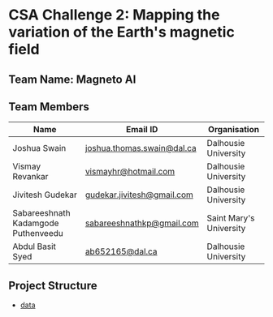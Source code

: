 # CSA Challenge 2: Mapping the variation of the Earth's magnetic field

## Team Name: Magneto AI

## Team Members
|			Name        				|   Email ID   					| Organisation				|
| --------------------------------------|-------------------------------|---------------------------|
| Joshua Swain		      				| joshua.thomas.swain@dal.ca 	|Dalhousie University	 	|
| Vismay Revankar      					| vismayhr@hotmail.com 		    |Dalhousie University		|
| Jivitesh Gudekar 						| gudekar.jivitesh@gmail.com    |Dalhousie University 		|
| Sabareeshnath Kadamgode Puthenveedu 	| sabareeshnathkp@gmail.com     |Saint Mary's University 	|
| Abdul Basit Syed		 				| ab652165@dal.ca     			|Dalhousie University 		|

## Project Structure
* [data]()

